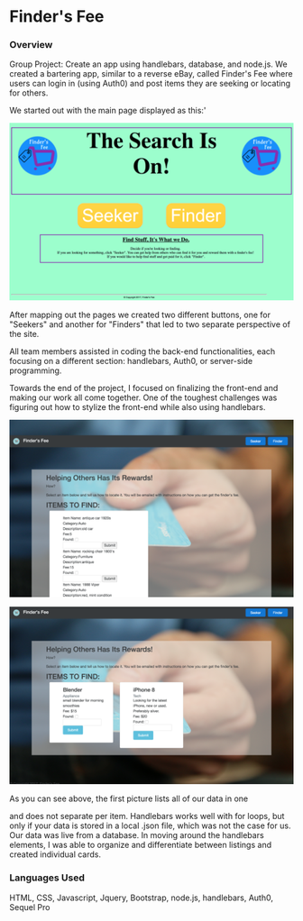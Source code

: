 # Finder's Fee

### Overview
Group Project: Create an app using handlebars, database, and node.js. We created a bartering app, similar to a reverse eBay, called Finder's Fee where users can login in (using Auth0) and post items they are seeking or locating for others.

We started out with the main page displayed as this:'

![alt text](https://github.com/laurengranada/FindersFee/blob/master/read-images/phase1.png)

After mapping out the pages we created two different buttons, one for "Seekers" and another for "Finders" that led to two separate perspective of the site.

All team members assisted in coding the back-end functionalities, each focusing on a different section: handlebars, Auth0, or server-side programming.

Towards the end of the project, I focused on finalizing the front-end and making our work all come together. One of the toughest challenges was figuring out how to stylize the front-end while also using handlebars.

![alt text](https://github.com/laurengranada/FindersFee/blob/master/read-images/phase%202.png)

![alt text](https://github.com/laurengranada/FindersFee/blob/master/read-images/final.png)

As you can see above, the first picture lists all of our data in one <div> and does not separate per item. Handlebars works well with for loops, but only if your data is stored in a local .json file, which was not the case for us. Our data was live from a database. In moving around the handlebars elements, I was able to organize and differentiate between listings and created individual cards.

### Languages Used

HTML, CSS, Javascript, Jquery, Bootstrap, node.js, handlebars, Auth0, Sequel Pro

